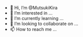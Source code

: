 - 👋 Hi, I’m @MutsukiKira
- 👀 I’m interested in ...
- 🌱 I’m currently learning ...
- 💞️ I’m looking to collaborate on ...
- 📫 How to reach me ...

<!---
MutsukiKira/MutsukiKira is a ✨ special ✨ repository because its `README.md` (this file) appears on your GitHub profile.
You can click the Preview link to take a look at your changes.
--->
